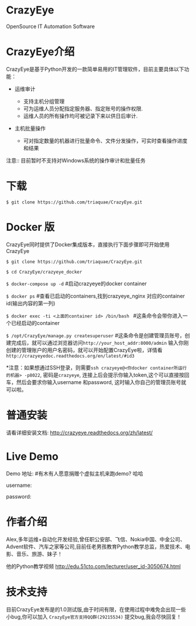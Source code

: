 # CrazyEye
OpenSource IT Automation Software



CrazyEye介绍
==================
CrazyEye是基于Python开发的一款简单易用的IT管理软件，目前主要具体以下功能：

- 运维审计
   - 支持主机分组管理
   - 可为运维人员分配指定服务器、指定账号的操作权限.
   - 运维人员的所有操作均可被记录下来以供日后审计.

- 主机批量操作
   - 可对指定数量的机器进行批量命令、文件分发操作，可实时查看操作进度和结果

注意:: 目前暂时不支持对Windows系统的操作审计和批量任务


下载
========

`$ git clone https://github.com/triaquae/CrazyEye.git`


Docker 版
================

CrazyEye同时提供了Docker集成版本，直接执行下面步骤即可开始使用CrazyEye 

`$ git clone https://github.com/triaquae/CrazyEye.git`

`$ cd CrazyEye/crazyeye_docker `

`$ docker-compose up -d` #启动crazyeye的docker container 

`$ docker ps` #查看已启动的containers,找到crazyeye_nginx 对应的container id(输出内容的第一列)

`$ docker exec -ti <上面的container id> /bin/bash ` #这条命令会带你进入一个已经启动的container

`$ /opt/CrazyEye/manage.py createsuperuser` #这条命令是创建管理员账号，创建完成后，就可以通过浏览器访问`http://your_host_addr:8000/admin` 输入你刚创建的管理账户的用户名密码，就可以开始配置CrazyEye啦，详情看`http://crazyeyedoc.readthedocs.org/en/latest/#id3` 

*注意：如果想通过SSH登录，则需要`ssh crazyeye@<你docker container所运行的机器> -p8022`, 密码是`crazyeye`, 连接上后会提示你输入token,这个可以直接按回车，然后会要求你输入username 和password, 这时输入你自己的管理员账号就可以啦。


普通安装
==================

请看详细安装文档: http://crazyeye.readthedocs.org/zh/latest/


Live Demo
=============

Demo 地址: #有木有人愿意捐赠个虚拟主机来跑demo? 哈哈

username:

password:


作者介绍
=============

Alex,多年运维+自动化开发经验,曾任职公安部、飞信、Nokia中国、中金公司、Advent软件、汽车之家等公司,目前任老男孩教育Python教学总监，热爱技术、电影、音乐、旅游、妹子！

他的Python教学视频 http://edu.51cto.com/lecturer/user_id-3050674.html


技术支持
=============

目前CrazyEye发布是的1.0测试版,由于时间有限，在使用过程中难免会出现一些小bug,你可以加入 `CrazyEye官方支持QQ群(29215534)` 提交bug,我会尽快回复！
